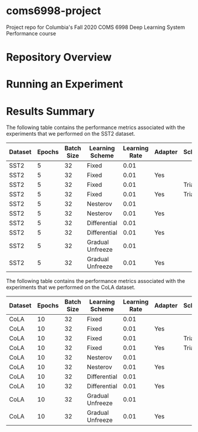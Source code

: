 # coms6998-project
Project repo for Columbia's Fall 2020 COMS 6998 Deep Learning System Performance course


# Repository Overview


# Running an Experiment


# Results Summary

The following table contains the performance metrics associated with the experiments that we performed on the SST2 dataset.

| Dataset | Epochs | Batch Size | Learning Scheme | Learning Rate | Adapter | Scheduler | Validation Loss | Validation Accuracy |
|---------|--------|------------|-----------------|---------------|---------|-----------|-----------------|---------------------|
| SST2    | 5      | 32         | Fixed           | 0.01          |         |           | 0.235           | 0.907               |
| SST2    | 5      | 32         | Fixed           | 0.01          | Yes     |           | 0.251           | 0.900               |
| SST2    | 5      | 32         | Fixed           | 0.01          |         | Triangle  | 0.238           | 0.914               |
| SST2    | 5      | 32         | Fixed           | 0.01          | Yes     | Triangle  | 0.229           | 0.925               |
| SST2    | 5      | 32         | Nesterov        | 0.01          |         |           | 0.227           | 0.911               |
| SST2    | 5      | 32         | Nesterov        | 0.01          | Yes     |           | 0.234           | 0.907               |
| SST2    | 5      | 32         | Differential    | 0.01          |         |           | 0.346           | 0.842               |
| SST2    | 5      | 32         | Differential    | 0.01          | Yes     |           | 0.345           | 0.858               |
| SST2    | 5      | 32         | Gradual Unfreeze| 0.01          |         |           | 0.389           | 0.835               |
| SST2    | 5      | 32         | Gradual Unfreeze| 0.01          | Yes     |           | 0.424           | 0.806               |

The following table contains the performance metrics associated with the experiments that we performed on the CoLA dataset.

| Dataset | Epochs | Batch Size | Learning Scheme | Learning Rate | Adapter | Scheduler | Validation Loss | Validation Accuracy |
|---------|--------|------------|-----------------|---------------|---------|-----------|-----------------|---------------------|
| CoLA    | 10     | 32         | Fixed           | 0.01          |         |           | 0.483           | 0.772               |
| CoLA    | 10     | 32         | Fixed           | 0.01          | Yes     |           | 0.458           | 0.776               |
| CoLA    | 10     | 32         | Fixed           | 0.01          |         | Triangle  | 0.433           | 0.822               |
| CoLA    | 10     | 32         | Fixed           | 0.01          | Yes     | Triangle  | 0.407           | 0.831               |
| CoLA    | 10     | 32         | Nesterov        | 0.01          |         |           | 0.449           | 0.819               |
| CoLA    | 10     | 32         | Nesterov        | 0.01          | Yes     |           | 0.417           | 0.814               |
| CoLA    | 10     | 32         | Differential    | 0.01          |         |           | 0.548           | 0.742               |
| CoLA    | 10     | 32         | Differential    | 0.01          | Yes     |           | 0.560           | 0.739               |
| CoLA    | 10     | 32         | Gradual Unfreeze| 0.01          |         |           | 0.554           | 0.737               |
| CoLA    | 10     | 32         | Gradual Unfreeze| 0.01          | Yes     |           | 0.574           | 0.737               |
